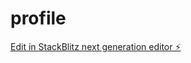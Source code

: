 # profile

[Edit in StackBlitz next generation editor ⚡️](https://stackblitz.com/~/github.com/ErlanKurmanov/profile)